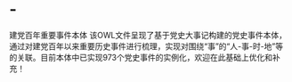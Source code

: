 # -
建党百年重要事件本体
该OWL文件呈现了基于党史大事记构建的党史事件本体，通过对建党百年以来重要历史事件进行梳理，实现对围绕“事”的“人-事-时-地”等的关联。目前本体中已实现973个党史事件的实例化，欢迎在此基础上优化和补充！
